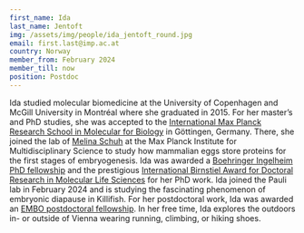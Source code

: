 ```yaml
---
first_name: Ida
last_name: Jentoft
img: /assets/img/people/ida_jentoft_round.jpg
email: first.last@imp.ac.at
country: Norway
member_from: February 2024
member_till: now
position: Postdoc
---
```

Ida studied molecular biomedicine at the University of Copenhagen and McGill University in Montréal where she graduated in 2015. For her master’s and PhD studies, she was accepted to the [International Max Planck Research School in Molecular for Biology](https://uni-goettingen.de/en/663763.html) in Göttingen, Germany. There, she joined the lab of [Melina Schuh](https://www.mpinat.mpg.de/mschuh) at the Max Planck Institute for Multidisciplinary Science to study how mammalian eggs store proteins for the first stages of embryogenesis. Ida was awarded a [Boehringer Ingelheim PhD fellowship](https://www.bifonds.de/fellowships-grants/phd-fellowships.html) and the prestigious [International Birnstiel Award for Doctoral Research in Molecular Life Sciences](https://www.imp.ac.at/achievements/birnstiel-award) for her PhD work. Ida joined the Pauli lab in February 2024 and is studying the fascinating phenomenon of embryonic diapause in Killifish. For her postdoctoral work, Ida was awarded an [EMBO postdoctoral fellowship](https://www.imp.ac.at/news/article/hat-trick-for-pauli-lab-three-fellowships-for-postdocs-and-student). In her free time, Ida explores the outdoors in- or outside of Vienna wearing running, climbing, or hiking shoes.
